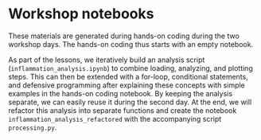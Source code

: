 # Workshop notebooks

These materials are generated during hands-on coding during the two workshop days. The hands-on coding thus starts with an empty notebook.

As part of the lessons, we iteratively build an analysis script (`inflammation_analysis.ipynb`) to combine loading, analyzing, and plotting steps. This can then be extended with a for-loop, conditional statements, and defensive programming after explaining these concepts with simple examples in the hands-on coding notebook. By keeping the analysis separate, we can easily reuse it during the second day. At the end, we will refactor this analysis into separate functions and create the notebook `inflammation_analysis_refactored` with the accompanying script `processing.py`.
